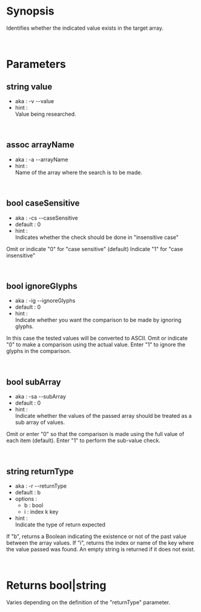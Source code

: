 # Synopsis

Identifies whether the indicated value exists in the target array.



&nbsp;

# Parameters

## string value

- aka       : -v --value
- hint      :  
  Value being researched.


&nbsp;

## assoc arrayName

- aka       : -a --arrayName
- hint      :  
  Name of the array where the search is to be made.


&nbsp;

## bool caseSensitive

- aka       : -cs --caseSensitive
- default   : 0
- hint      :  
  Indicates whether the check should be done in "insensitive case"

Omit or indicate "0" for "case sensitive" (default)
Indicate "1" for "case insensitive"


&nbsp;

## bool ignoreGlyphs

- aka       : -ig --ignoreGlyphs
- default   : 0
- hint      :  
  Indicate whether you want the comparison to be made by ignoring glyphs.

In this case the tested values will be converted to ASCII.
Omit or indicate "0" to make a comparison using the actual value.
Enter "1" to ignore the glyphs in the comparison.


&nbsp;

## bool subArray

- aka       : -sa --subArray
- default   : 0
- hint      :  
  Indicate whether the values of the passed array should be treated as a sub 
  array of values.

Omit or enter "0" so that the comparison is made using the full value of each 
item (default).
Enter "1" to perform the sub-value check.


&nbsp;

## string returnType

- aka       : -r --returnType
- default   : b
- options   : 
  - b  : bool
  - i  : index k key
- hint      :  
  Indicate the type of return expected

If "b", returns a Boolean indicating the existence or not of the past value 
between the array values.
If "i", returns the index or name of the key where the value passed was 
found. An empty string is returned if it does not exist.



&nbsp;

# Returns bool|string

Varies depending on the definition of the "returnType" parameter.